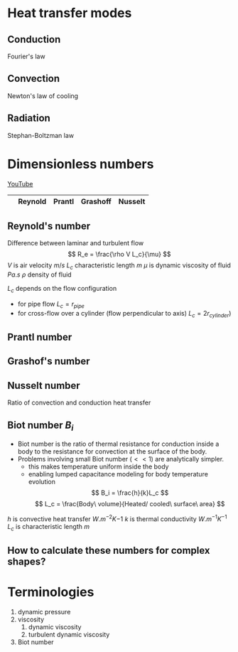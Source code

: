# Heat transfer modes
## Conduction
Fourier's law

## Convection
Newton's law of cooling

## Radiation
Stephan-Boltzman law


# Dimensionless numbers
[YouTube](https://www.youtube.com/watch?v=QHMsb13jRQw)

||Reynold|Prantl|Grashoff|Nusselt|
|-|-|-|-|-|


## Reynold's number
Difference between laminar and turbulent flow
$$
R_e = \frac{\rho V L_c}{\mu}
$$
$V$ is air velocity $m/s$
$L_c$ characteristic length $m$
$\mu$ is dynamic viscosity of fluid $Pa.s$
$\rho$ density of fluid

$L_c$ depends on the flow configuration
- for pipe flow $L_c = r_{pipe}$
- for cross-flow over a cylinder (flow perpendicular to axis) $L_c = 2r_{cylinder})$

## Prantl number

## Grashof's number

## Nusselt number
Ratio of convection and conduction heat transfer

## Biot number $B_i$
- Biot number is the ratio of thermal resistance for conduction inside a body to the resistance for convection at the surface of the body.
- Problems involving small Biot number ($<<1$) are analytically simpler.
	- this makes temperature uniform inside the body
	- enabling lumped capacitance modeling for body temperature evolution
$$
B_i = \frac{h}{k}L_c
$$
$$
L_c = \frac{Body\ volume}{Heated/ cooled\ surface\ area}
$$

$h$ is convective heat transfer $W.m^{-2}K{-1}$
$k$ is thermal conductivity $W.m^{-1}K^{-1}$
$L_c$ is characteristic length $m$

## How to calculate these numbers for complex shapes?

# Terminologies
1. dynamic pressure
2. viscosity 
	1. dynamic viscosity
	2. turbulent dynamic viscosity
3. Biot number


